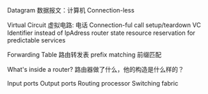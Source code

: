 

Datagram 数据报文：计算机
    Connection-less

Virtual Circuit 虚拟电路: 电话
    Connection-ful
    call setup/teardown
    VC Identifier instead of IpAdress
    router state
    resource reservation for predictable services



Forwarding Table 路由转发表
    prefix matching 前缀匹配
    

What's inside a router? 
路由器做了什么，他的构造是什么样的？

Input ports
Output ports
Routing processor
Switching fabric

